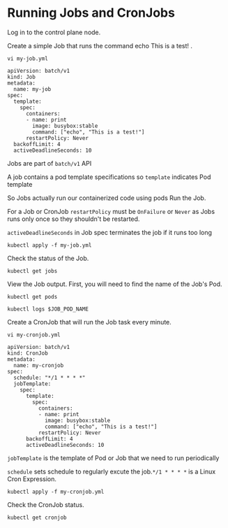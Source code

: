 # Running Jobs and CronJobs
Log in to the control plane node.

Create a simple Job that runs the command echo This is a test! .
```shell
vi my-job.yml
```
```shell
apiVersion: batch/v1
kind: Job
metadata:
  name: my-job
spec:
  template:
    spec:
      containers:
      - name: print
        image: busybox:stable
        command: ["echo", "This is a test!"]
      restartPolicy: Never
  backoffLimit: 4
  activeDeadlineSeconds: 10
```
Jobs are part of `batch/v1` API

A job contains a pod template specifications so `template` indicates Pod template

So Jobs actually run our containerized code using pods
Run the Job.

For a Job or CronJob `restartPolicy` must be `OnFailure` or `Never` as Jobs runs only once so they shouldn't be restarted.

`activeDeadlineSeconds`  in Job spec terminates the job if it runs too long
```shell
kubectl apply -f my-job.yml
```
Check the status of the Job.
```shell
kubectl get jobs
```
View the Job output. First, you will need to find the name of the Job's Pod.
```shell
kubectl get pods
```
```shell
kubectl logs $JOB_POD_NAME
```
Create a CronJob that will run the Job task every minute.
```shell
vi my-cronjob.yml
```
```shell
apiVersion: batch/v1
kind: CronJob
metadata:
  name: my-cronjob
spec:
  schedule: "*/1 * * * *"
  jobTemplate:
    spec:
      template:
        spec:
          containers:
          - name: print
            image: busybox:stable
            command: ["echo", "This is a test!"]
          restartPolicy: Never
      backoffLimit: 4
      activeDeadlineSeconds: 10
```
`jobTemplate` is the template of Pod or Job that we need to run periodically

`schedule`  sets schedule to regularly excute the job.`*/1 * * * *` is a Linux Cron Expression.
```shell
kubectl apply -f my-cronjob.yml
```
Check the CronJob status.
```shell
kubectl get cronjob
```
